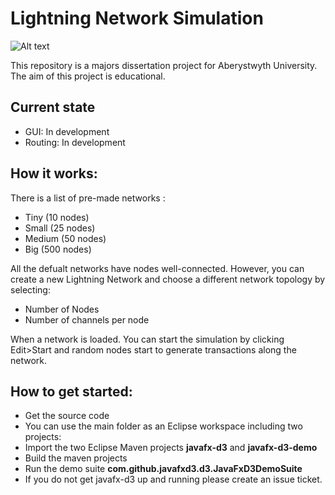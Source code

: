 # Lightning Network Simulation #
![Alt text](https://github.com/whiteyhat/Lightning-Network-Simulation/blob/master/Simulation/src/main/resources/screenshot.gif "Screenshot")

This repository is a majors dissertation project for Aberystwyth University. The aim of this project is educational.

## Current state

* GUI: In development
* Routing: In development

## How it works: ##

There is a list of pre-made networks :
 - Tiny (10 nodes)
 - Small (25 nodes)
 - Medium (50 nodes)
 - Big (500 nodes)

All the defualt networks have nodes well-connected. However, you can create a new Lightning Network and choose a different network topology by selecting:
- Number of Nodes
- Number of channels per node

When a network is loaded. You can start the simulation by clicking Edit>Start and random nodes start to generate transactions along the network.

## How to get started: ##

* Get the source code 
* You can use the main folder as an Eclipse workspace including two projects:
* Import the two Eclipse Maven projects **javafx-d3** and **javafx-d3-demo**
* Build the maven projects
* Run the demo suite **com.github.javafxd3.d3.JavaFxD3DemoSuite**
* If you do not get javafx-d3 up and running please create an issue ticket. 
